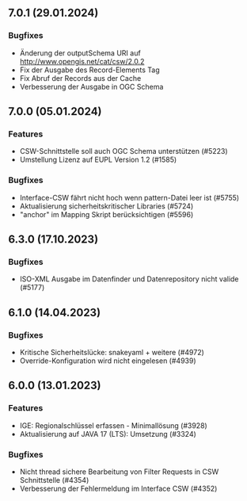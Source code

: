 ## 7.0.1 (29.01.2024)

### Bugfixes

* Änderung der outputSchema URI auf http://www.opengis.net/cat/csw/2.0.2
* Fix der Ausgabe des Record-Elements Tag
* Fix Abruf der Records aus der Cache
* Verbesserung der Ausgabe in OGC Schema


## 7.0.0 (05.01.2024)

### Features

* CSW-Schnittstelle soll auch OGC Schema unterstützen (#5223) 
* Umstellung Lizenz auf EUPL Version 1.2 (#1585)

### Bugfixes

* Interface-CSW fährt nicht hoch wenn pattern-Datei leer ist (#5755)
* Aktualisierung sicherheitskritischer Libraries (#5724)
* "anchor" im Mapping Skript berücksichtigen (#5596)


## 6.3.0 (17.10.2023)


### Bugfixes

* ISO-XML Ausgabe im Datenfinder und Datenrepository nicht valide  (#5177)
    
## 6.1.0 (14.04.2023)





### Bugfixes

* Kritische Sicherheitslücke: snakeyaml + weitere  (#4972)
* Override-Konfiguration wird nicht eingelesen  (#4939)
    
## 6.0.0 (13.01.2023)

### Features

* IGE: Regionalschlüssel erfassen - Minimallösung (#3928)
* Aktualisierung auf JAVA 17 (LTS): Umsetzung (#3324)

### Bugfixes

* Nicht thread sichere Bearbeitung von Filter Requests in CSW Schnittstelle  (#4354)
* Verbesserung der Fehlermeldung im Interface CSW  (#4352)
    